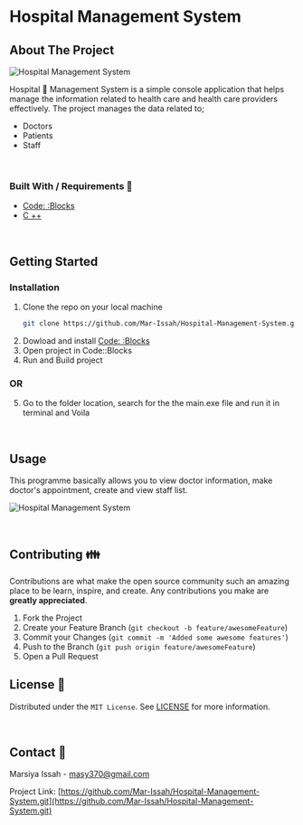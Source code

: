 # Hospital Management System

## About The Project

![Hospital Management System](https://res.cloudinary.com/dytnpjxrd/image/upload/v1616550368/Hospital-Mgt-Sys_sbvahd.png)

Hospital :hospital: Management System is a simple console application that helps manage the information related to health care and health care providers effectively. The project manages the data related to;

- Doctors
- Patients
- Staff

<br>

### Built With / Requirements :construction_worker:

- [Code: :Blocks](https://www.codeblocks.org/)
- [C ++](https://www.cplusplus.com/)

<br>

<!-- GETTING STARTED -->

## Getting Started

### Installation

1. Clone the repo on your local machine
   ```sh
   git clone https://github.com/Mar-Issah/Hospital-Management-System.git
   ```
2. Dowload and install [Code: :Blocks](https://www.codeblocks.org/downloads/)
3. Open project in Code::Blocks
4. Run and Build project

### OR
5. Go to the folder location, search for the the main.exe file and run it in terminal and Voila

<br>

## Usage

This programme basically allows you to view doctor information, make doctor's appointment, create and view staff list.

![Hospital Management System](https://res.cloudinary.com/dytnpjxrd/image/upload/v1616550506/Hospital-Mgt-Sys2_znyqu3.png)

<br>
<!-- CONTRIBUTING -->

## Contributing :family:

Contributions are what make the open source community such an amazing place to be learn, inspire, and create. Any contributions you make are **greatly appreciated**.

1. Fork the Project
2. Create your Feature Branch (`git checkout -b feature/awesomeFeature`)
3. Commit your Changes (`git commit -m 'Added some awesome features'`)
4. Push to the Branch (`git push origin feature/awesomeFeature`)
5. Open a Pull Request
   <br>

<!-- LICENSE -->

## License :page_facing_up:

Distributed under the `MIT License`. See [LICENSE](https://choosealicense.com/licenses/mit/) for more information.

<!-- CONTACT -->

<br>

## Contact :e-mail:

Marsiya Issah - masy370@gmail.com

Project Link: [https://github.com/Mar-Issah/Hospital-Management-System.git](https://github.com/Mar-Issah/Hospital-Management-System.git)
